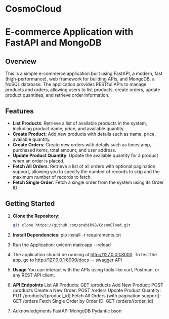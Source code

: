 # CosmoCloud
# E-commerce Application with FastAPI and MongoDB

## Overview

This is a simple e-commerce application built using FastAPI, a modern, fast (high-performance), web framework for building APIs, and MongoDB, a NoSQL database. The application provides RESTful APIs to manage products and orders, allowing users to list products, create orders, update product quantities, and retrieve order information.

## Features

- **List Products**: Retrieve a list of available products in the system, including product name, price, and available quantity.
- **Create Product**: Add new products with details such as name, price, available quantity.
- **Create Orders**: Create new orders with details such as timestamp, purchased items, total amount, and user address.
- **Update Product Quantity**: Update the available quantity for a product when an order is placed.
- **Fetch All Orders**: Retrieve a list of all orders with optional pagination support, allowing you to specify the number of records to skip and the maximum number of records to fetch.
- **Fetch Single Order**: Fetch a single order from the system using its Order ID.

## Getting Started

1. **Clone the Repository**:

   ```bash
   git clone https://github.com/prabik98/CosmoCloud.git
2. **Install Dependencies**:
   pip install -r requirements.txt

3. Run the Application:
   uvicorn main:app --reload

4. The application should be running at http://127.0.0.1:8000.
   To test the app, go to http://127.0.0.1:8000/docs -- swagger API

5. **Usage**
   You can interact with the APIs using tools like curl, Postman, or any REST API client.

6. **API Endpoints**
   List All Products:   GET /products
   Add New Product:   POST /products
   Create a New Order:   POST /orders
   Update Product Quantity:   PUT /products/{product_id}
   Fetch All Orders (with pagination support):   GET /orders
   Fetch Single Order by Order ID:   GET /orders/{order_id}
   
7. Acknowledgments
   FastAPI
   MongoDB
   Pydantic
   bson

